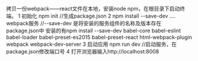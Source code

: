 拷贝一份webpack——react文件在本地，安装node npm，在根目录下启动终端。
1 初始化 npm init //生成package.json
2 npm install --save-dev .... webpack服务 //--save-dev 是将安装的服务组件的名称及版本存在package.json中
    安装的有npm install --save-dev
    babel-core
    babel-eslint
    babel-loader
    babel-preset-es2015
    babel-preset-react
    html-webpack-plugin
    webpack
    webpack-dev-server
3 启动应用 npm run dev //启动服务，在package.json修改端口号
4 打开浏览器输入http://localhost:8008
